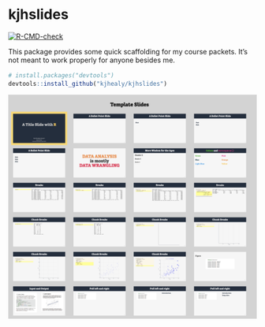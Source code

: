 
<!-- README.md is generated from README.Rmd. Please edit that file -->

# kjhslides

<!-- badges: start -->

[![R-CMD-check](https://github.com/kjhealy/kjhslides/workflows/pkgdown/badge.svg)](https://github.com/kjhealy/kjhslides/actions)
<!-- badges: end -->

This package provides some quick scaffolding for my course packets. It’s
not meant to work properly for anyone besides me.

``` r
# install.packages("devtools")
devtools::install_github("kjhealy/kjhslides")
```

<img src="man/figures/template-slides.png">
